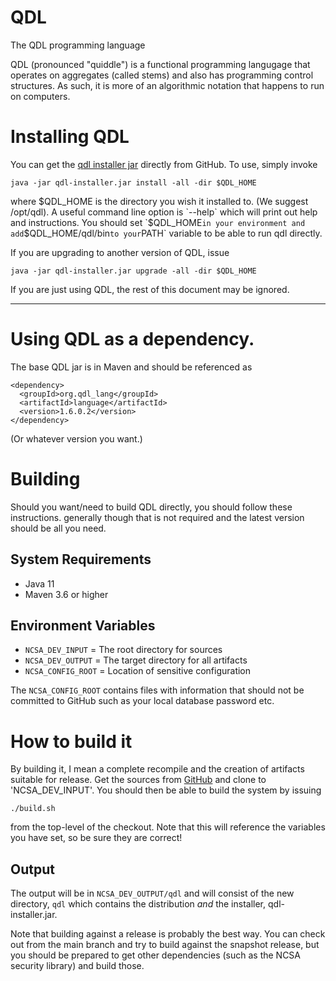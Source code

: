 # QDL
The QDL programming language

 QDL (pronounced "quiddle") is a functional programming langugage that 
 operates on aggregates (called stems) and also has
 programming control structures. As such, it is more of an algorithmic
 notation that happens to run on computers.

# Installing QDL

You can get the [qdl installer jar](https://github.com/ncsa/qdl/releases/latest) directly from GitHub.
To use, simply invoke
```
java -jar qdl-installer.jar install -all -dir $QDL_HOME
```
where $QDL_HOME is the directory you wish it installed to. (We suggest /opt/qdl).
A useful command line option is `--help` which will print out help and
instructions. You should set `$QDL_HOME` in your environment and
add `$QDL_HOME/qdl/bin` to your `PATH` variable to be able to run qdl directly.

If you are upgrading to another version of QDL, issue
```
java -jar qdl-installer.jar upgrade -all -dir $QDL_HOME
```

If you are just using QDL, the rest of this document may be ignored.

-------

# Using QDL as a dependency.

The base QDL jar is in Maven and should be referenced as
```
<dependency>
  <groupId>org.qdl_lang</groupId>
  <artifactId>language</artifactId>
  <version>1.6.0.2</version>
</dependency>
```
(Or whatever version you want.)


# Building

Should you want/need to build QDL directly, you should follow these instructions. generally
though that is not required and the latest version should be all you need.

## System Requirements

* Java 11
* Maven 3.6 or higher

## Environment Variables
 
* `NCSA_DEV_INPUT`  = The root directory for sources
* `NCSA_DEV_OUTPUT` = The target directory for all artifacts
* `NCSA_CONFIG_ROOT` = Location of sensitive configuration

The `NCSA_CONFIG_ROOT` contains files with information that should not be
committed to GitHub such as your local database password etc. 

# How to build it

By building it, I mean a complete recompile and the creation of artifacts suitable for release.
Get the sources from [GitHub](https://github.com/ncsa/qdl) and clone to 'NCSA_DEV_INPUT'.
You should then be able to build the system by issuing 

`./build.sh`

from the top-level of the checkout. Note that this will reference the variables
you have set, so be sure they are correct!

## Output

The output will be in `NCSA_DEV_OUTPUT/qdl` and will consist of the new directory, `qdl`
which contains the distribution _and_ the installer, qdl-installer.jar. 

Note that building against a release is probably the best way. You can check out 
from the main branch and try to build against the snapshot release, but you should
be prepared to get other dependencies (such as the NCSA security library) and
build those.
